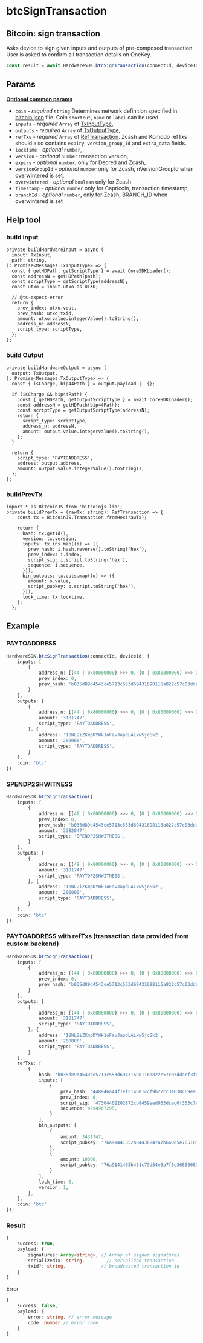# btcSignTransaction

## Bitcoin: sign transaction

Asks device to sign given inputs and outputs of pre-composed transaction. User is asked to confirm all transaction details on OneKey.

```typescript
const result = await HardwareSDK.btcSignTransaction(connectId, deviceId, params);
```

## Params

[**Optional common params**](../common-params.md)

* `coin` - _required_ `string` Determines network definition specified in [bitcoin.json](https://github.com/OneKeyHQ/hardware-js-sdk/blob/onekey/packages/core/src/data/coins/bitcoin.json) file. Coin `shortcut`, `name` or `label` can be used.
* `inputs` - _required_ `Array` of [TxInputType](https://github.com/OneKeyHQ/hardware-js-sdk/blob/728279dc70c5bde56c5d72d86598815f977b0c7f/packages/hd-transport/src/types/messages.ts#L363),
* `outputs` - _required_ `Array` of [TxOutputType](https://github.com/OneKeyHQ/hardware-js-sdk/blob/728279dc70c5bde56c5d72d86598815f977b0c7f/packages/hd-transport/src/types/messages.ts#L390),
* `refTxs` - _required_ `Array` of [RefTransaction](https://github.com/OneKeyHQ/hardware-js-sdk/blob/728279dc70c5bde56c5d72d86598815f977b0c7f/packages/core/src/types/api/btcSignTransaction.ts#L26). Zcash and Komodo refTxs should also contains `expiry`, `version_group_id` and `extra_data` fields.
* `locktime` - _optional_ `number`,
* `version` - _optional_ `number` transaction version,
* `expiry` - _optional_ `number`, only for Decred and Zcash,
* `versionGroupId` - _optional_ `number` only for Zcash, nVersionGroupId when overwintered is set,
* `overwintered` - _optional_ `boolean` only for Zcash
* `timestamp` - _optional_ `number` only for Capricoin, transaction timestamp,
* `branchId` - _optional_ `number`, only for Zcash, BRANCH\_ID when overwintered is set

## Help tool

### build input

```
private buildHardwareInput = async (
  input: TxInput,
  path: string,
): Promise<Messages.TxInputType> => {
  const { getHDPath, getScriptType } = await CoreSDKLoader();
  const addressN = getHDPath(path);
  const scriptType = getScriptType(addressN);
  const utxo = input.utxo as UTXO;

  // @ts-expect-error
  return {
    prev_index: utxo.vout,
    prev_hash: utxo.txid,
    amount: utxo.value.integerValue().toString(),
    address_n: addressN,
    script_type: scriptType,
  };
};
```

### build Output

```
private buildHardwareOutput = async (
  output: TxOutput,
): Promise<Messages.TxOutputType> => {
  const { isCharge, bip44Path } = output.payload || {};

  if (isCharge && bip44Path) {
    const { getHDPath, getOutputScriptType } = await CoreSDKLoader();
    const addressN = getHDPath(bip44Path);
    const scriptType = getOutputScriptType(addressN);
    return {
      script_type: scriptType,
      address_n: addressN,
      amount: output.value.integerValue().toString(),
    };
  }

  return {
    script_type: 'PAYTOADDRESS',
    address: output.address,
    amount: output.value.integerValue().toString(),
  };
};
```

### buildPrevTx

```
import * as BitcoinJS from 'bitcoinjs-lib';
private buildPrevTx = (rawTx: string): RefTransaction => {
    const tx = BitcoinJS.Transaction.fromHex(rawTx);

    return {
      hash: tx.getId(),
      version: tx.version,
      inputs: tx.ins.map((i) => ({
        prev_hash: i.hash.reverse().toString('hex'),
        prev_index: i.index,
        script_sig: i.script.toString('hex'),
        sequence: i.sequence,
      })),
      bin_outputs: tx.outs.map((o) => ({
        amount: o.value,
        script_pubkey: o.script.toString('hex'),
      })),
      lock_time: tx.locktime,
    };
  };
```

## Example

### PAYTOADDRESS

```typescript
HardwareSDK.btcSignTransaction(connectId, deviceId, {
    inputs: [
        {
            address_n: [(44 | 0x80000000) >>> 0, (0 | 0x80000000) >>> 0, (2 | 0x80000000) >>> 0, 1, 0],
            prev_index: 0,
            prev_hash: 'b035d89d4543ce5713c553d69431698116a822c57c03ddacf3f04b763d1999ac',
        }
    ],
    outputs: [
        {
            address_n: [(44 | 0x80000000) >>> 0, (0 | 0x80000000) >>> 0, (2 | 0x80000000) >>> 0, 1, 1],
            amount: '3181747',
            script_type: 'PAYTOADDRESS',
        }, {
            address: '18WL2iZKmpDYWk1oFavJapdLALxwSjcSk2',
            amount: '200000',
            script_type: 'PAYTOADDRESS',
        }
    ],
    coin: 'btc'
});
```

### SPENDP2SHWITNESS

```typescript
HardwareSDK.btcSignTransaction({
    inputs: [
        {
            address_n: [(49 | 0x80000000) >>> 0, (0 | 0x80000000) >>> 0, (2 | 0x80000000) >>> 0, 1, 0],
            prev_index: 0,
            prev_hash: 'b035d89d4543ce5713c553d69431698116a822c57c03ddacf3f04b763d1999ac',
            amount: '3382047',
            script_type: 'SPENDP2SHWITNESS',
        }
    ],
    outputs: [
        {
            address_n: [(49 | 0x80000000) >>> 0, (0 | 0x80000000) >>> 0, (2 | 0x80000000) >>> 0, 1, 1],
            amount: '3181747',
            script_type: 'PAYTOP2SHWITNESS',
        }, {
            address: '18WL2iZKmpDYWk1oFavJapdLALxwSjcSk2',
            amount: '200000',
            script_type: 'PAYTOADDRESS',
        }
    ],
    coin: 'btc'
});
```

### PAYTOADDRESS with refTxs (transaction data provided from custom backend)

```typescript
HardwareSDK.btcSignTransaction({
    inputs: [
        {
            address_n: [(44 | 0x80000000) >>> 0, (0 | 0x80000000) >>> 0, (2 | 0x80000000) >>> 0, 1, 0],
            prev_index: 0,
            prev_hash: 'b035d89d4543ce5713c553d69431698116a822c57c03ddacf3f04b763d1999ac',
        }
    ],
    outputs: [
        {
            address_n: [(44 | 0x80000000) >>> 0, (0 | 0x80000000) >>> 0, (2 | 0x80000000) >>> 0, 1, 1],
            amount: '3181747',
            script_type: 'PAYTOADDRESS',
        }, {
            address: '18WL2iZKmpDYWk1oFavJapdLALxwSjcSk2',
            amount: '200000',
            script_type: 'PAYTOADDRESS',
        }
    ],
    refTxs: [
        {
            hash: 'b035d89d4543ce5713c553d69431698116a822c57c03ddacf3f04b763d1999ac',
            inputs: [
                {
                    prev_hash: '448946a44f1ef514601ccf9b22cc3e638c69ea3900b67b87517ea673eb0293dc',
                    prev_index: 0,
                    script_sig: '47304402202872cb8459eed053dcec0f353c7e293611fe77615862bfadb4d35a5d8807a4cf022015057aa0aaf72ab342b5f8939f86f193ad87b539931911a72e77148a1233e022012103f66bbe3c721f119bb4b8a1e6c1832b98f2cf625d9f59242008411dd92aab8d94',
                    sequence: 4294967295,
                }
            ],
            bin_outputs: [
                {
                    amount: 3431747,
                    script_pubkey: '76a91441352a84436847a7b660d5e76518f6ebb718dedc88ac',
                },
                {
                    amount: 10000,
                    script_pubkey: '76a9141403b451c79d34e6a7f6e36806683308085467ac88ac',
                }
            ],
            lock_time: 0,
            version: 1,
        },
    ],
    coin: 'btc'
});
```

### Result

```typescript
{
    success: true,
    payload: {
        signatures: Array<string>, // Array of signer signatures
        serializedTx: string,        // serialized transaction
        txid?: string,             // broadcasted transaction id
    }
}
```

Error

```typescript
{
    success: false,
    payload: {
        error: string, // error message
        code: number // error code
    }
}
```
